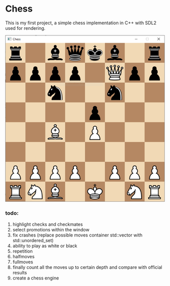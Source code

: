 # Chess

This is my first project, a simple chess implementation in C++ with SDL2 used for rendering.

![This is how the program looks like](images/readme/chess_example.PNG)

### todo:

1. highlight checks and checkmates
1. select promotions within the window
1. fix crashes (replace possible moves container std::vector with std::unordered_set)
1. ability to play as white or black
1. repetition
1. halfmoves
1. fullmoves
1. finally count all the moves up to certain depth and compare with official results
1. create a chess engine
